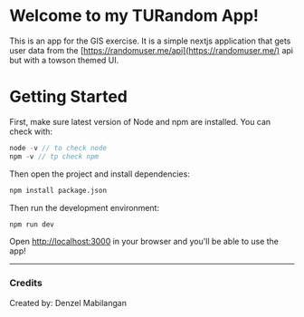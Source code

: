 # Welcome to my TURandom App!

This is an app for the GIS exercise. It is a simple nextjs application that gets user data from the [https://randomuser.me/api](https://randomuser.me/) api but with a towson themed UI.

# Getting Started

First, make sure latest version of Node and npm are installed. You can check with:
```h
node -v // to check node
npm -v // tp check npm
```

Then open the project and install dependencies:

```bash
npm install package.json
```

Then run the development environment:

```bash
npm run dev
```

Open [http://localhost:3000](http://localhost:3000) in your browser and you'll be able to use the app!

---

### Credits

Created by: Denzel Mabilangan